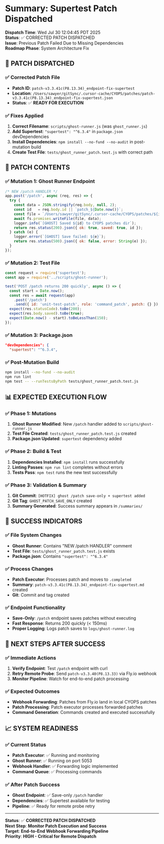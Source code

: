# Summary: Supertest Patch Dispatched

**Dispatch Time**: Wed Jul 30 12:04:45 PDT 2025  
**Status**: ✅ CORRECTED PATCH DISPATCHED  
**Issue**: Previous Patch Failed Due to Missing Dependencies  
**Roadmap Phase**: System Architecture Fix  

## 🚀 **PATCH DISPATCHED**

### **✅ Corrected Patch File**
- **Patch ID**: `patch-v3.3.41c(P8.13.34)_endpoint-fix-supertest`
- **Location**: `/Users/sawyer/gitSync/.cursor-cache/CYOPS/patches/patch-v3.3.41c(P8.13.34)_endpoint-fix-supertest.json`
- **Status**: ✅ **READY FOR EXECUTION**

### **✅ Fixes Applied**
1. **Correct Filename**: `scripts/ghost-runner.js` (was `ghost_runner.js`)
2. **Add Supertest**: `"supertest": "^6.3.4"` in `package.json` devDependencies
3. **Install Dependencies**: `npm install --no-fund --no-audit` in post-mutation build
4. **Create Test File**: `tests/ghost_runner_patch.test.js` with correct path

## 🔧 **PATCH CONTENTS**

### **✅ Mutation 1: Ghost Runner Endpoint**
```javascript
/* NEW /patch HANDLER */
app.post('/patch', async (req, res) => {
  try {
    const data = JSON.stringify(req.body, null, 2);
    const id   = req.body.id || `patch_${Date.now()}`;
    const file = `/Users/sawyer/gitSync/.cursor-cache/CYOPS/patches/${id}.json`;
    await fs.promises.writeFile(file, data);
    logger.info(`[GHOST] Saved ${id} to CYOPS patches dir`);
    return res.status(200).json({ ok: true, saved: true, id });
  } catch (e) {
    logger.error(`[GHOST] Save failed: ${e}`);
    return res.status(500).json({ ok: false, error: String(e) });
  }
});
```

### **✅ Mutation 2: Test File**
```javascript
const request = require('supertest');
const app = require('../scripts/ghost-runner');

test('POST /patch returns 200 quickly', async () => {
  const start = Date.now();
  const res = await request(app)
    .post('/patch')
    .send({ id: 'unit-test-patch', role: 'command_patch', patch: {} });
  expect(res.statusCode).toBe(200);
  expect(res.body.saved).toBe(true);
  expect(Date.now() - start).toBeLessThan(150);
});
```

### **✅ Mutation 3: Package.json**
```json
"devDependencies": {
  "supertest": "^6.3.4",
```

### **✅ Post-Mutation Build**
```bash
npm install --no-fund --no-audit
npm run lint
npm test -- --runTestsByPath tests/ghost_runner_patch.test.js
```

## 📊 **EXPECTED EXECUTION FLOW**

### **✅ Phase 1: Mutations**
1. **Ghost Runner Modified**: New `/patch` handler added to `scripts/ghost-runner.js`
2. **Test File Created**: `tests/ghost_runner_patch.test.js` created
3. **Package.json Updated**: `supertest` dependency added

### **✅ Phase 2: Build & Test**
1. **Dependencies Installed**: `npm install` runs successfully
2. **Linting Passes**: `npm run lint` completes without errors
3. **Tests Pass**: `npm test` runs the new test successfully

### **✅ Phase 3: Validation & Summary**
1. **Git Commit**: `[HOTFIX] ghost /patch save-only + supertest added`
2. **Git Tag**: `GHOST_PATCH_SAVE_ONLY` created
3. **Summary Generated**: Success summary appears in `/summaries/`

## 🎯 **SUCCESS INDICATORS**

### **✅ File System Changes**
- **Ghost Runner**: Contains "NEW /patch HANDLER" comment
- **Test File**: `tests/ghost_runner_patch.test.js` exists
- **Package.json**: Contains `"supertest": "^6.3.4"`

### **✅ Process Changes**
- **Patch Executor**: Processes patch and moves to `.completed`
- **Summary**: `patch-v3.3.41c(P8.13.34)_endpoint-fix-supertest.md` created
- **Git**: Commit and tag created

### **✅ Endpoint Functionality**
- **Save-Only**: `/patch` endpoint saves patches without executing
- **Fast Response**: Returns 200 quickly (< 150ms)
- **Proper Logging**: Logs patch saves to `logs/ghost-runner.log`

## 🚀 **NEXT STEPS AFTER SUCCESS**

### **✅ Immediate Actions**
1. **Verify Endpoint**: Test `/patch` endpoint with curl
2. **Retry Remote Probe**: Send `patch-v3.3.40(P8.13.33)` via Fly.io webhook
3. **Monitor Pipeline**: Watch for end-to-end patch processing

### **✅ Expected Outcomes**
- **Webhook Forwarding**: Patches from Fly.io land in local CYOPS patches
- **Patch Processing**: Patch executor processes forwarded patches
- **Command Generation**: Commands created and executed successfully

## 📈 **SYSTEM READINESS**

### **✅ Current Status**
- **Patch Executor**: ✅ Running and monitoring
- **Ghost Runner**: ✅ Running on port 5053
- **Webhook Handler**: ✅ Forwarding logic implemented
- **Command Queue**: ✅ Processing commands

### **✅ After Patch Success**
- **Ghost Endpoint**: ✅ Save-only `/patch` handler
- **Dependencies**: ✅ Supertest available for testing
- **Pipeline**: ✅ Ready for remote probe retry

---

**Status**: ✅ **CORRECTED PATCH DISPATCHED**  
**Next Step**: **Monitor Patch Execution and Success**  
**Target**: **End-to-End Webhook Forwarding Pipeline**  
**Priority**: **HIGH - Critical for Remote Dispatch** 